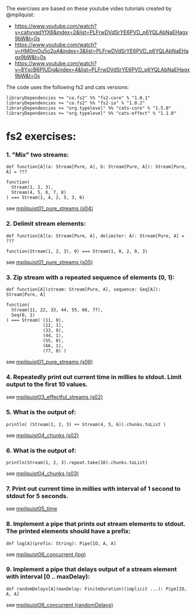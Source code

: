 The exercises are based on these youtube video tutorials created by @mpilquist:
- https://www.youtube.com/watch?v=cahvyadYfX8&index=2&list=PLFrwDVdSrYE6PVD_p6YQLAbNaEHagx9bW&t=0s
- https://www.youtube.com/watch?v=HM0mOu5o2uA&index=3&list=PLFrwDVdSrYE6PVD_p6YQLAbNaEHagx9bW&t=0s
- https://www.youtube.com/watch?v=8YxcB6PIUDg&index=4&list=PLFrwDVdSrYE6PVD_p6YQLAbNaEHagx9bW&t=0s

The code uses the following fs2 and cats versions:
```
libraryDependencies += "co.fs2" %% "fs2-core" % "1.0.1"
libraryDependencies += "co.fs2" %% "fs2-io" % "1.0.2"
libraryDependencies += "org.typelevel" %% "cats-core" % "1.5.0"
libraryDependencies += "org.typelevel" %% "cats-effect" % "1.1.0"
```
# fs2 exercises:

### 1. "Mix" two streams:
```
def function[A](a: Stream[Pure, A], b: Stream[Pure, A]): Stream[Pure, A] = ???

function(
  Stream(1, 2, 3),
  Stream(4, 5, 6, 7, 8)
) === Stream(1, 4, 2, 5, 3, 6)
```
see [mpilquist01_pure_streams (s04)](src/main/scala/io/parseq/examples/fs2/ex03_pure_streams.scala)

### 2. Delimit stream elements:
```
def function[A](a: Stream[Pure, A], delimiter: A): Stream[Pure, A] = ???

function(Stream(1, 2, 3), 0) === Stream(1, 0, 2, 0, 3)
```
see [mpilquist01_pure_streams (s05)](src/main/scala/io/parseq/examples/fs2/ex03_pure_streams.scala)

### 3. Zip stream with a repeated sequence of elements (0, 1):
```
def function[A](stream: Stream[Pure, A], sequence: Seq[A]): Stream[Pure, A]

function(
  Stream(11, 22, 33, 44, 55, 66, 77),
  Seq(0, 1)
) === Stream( (11, 0),
              (22, 1),
              (33, 0),
              (44, 1),
              (55, 0),
              (66, 1),
              (77, 0) )
```
see [mpilquist01_pure_streams (s06)](src/main/scala/io/parseq/examples/fs2/ex03_pure_streams.scala)

### 4. Repeatedly print out current time in millies to stdout. Limit output to the first 10 values.
see [mpilquist03_effectful_streams (s02)](src/main/scala/io/parseq/examples/fs2/ex05_effectful_streams.scala)

### 5. What is the output of:
```
println( (Stream(1, 2, 3) ++ Stream(4, 5, 6)).chunks.toList )
```
see [mpilquist04_chunks (s02)](src/main/scala/io/parseq/examples/fs2/ex06_chunks.scala)

### 6. What is the output of:
```
println(Stream(1, 2, 3).repeat.take(10).chunks.toList)
```
see [mpilquist04_chunks (s03)](src/main/scala/io/parseq/examples/fs2/ex06_chunks.scala)

### 7. Print out current time in millies with interval of 1 second to stdout for 5 seconds.
see [mpilquist05_time](src/main/scala/io/parseq/examples/fs2/ex07_time.scala)

### 8. Implement a pipe that prints out stream elements to stdout. The printed elements should have a prefix:
```
def log[A](prefix: String): Pipe[IO, A, A]
```
see [mpilquist06_concurrent (log)](src/main/scala/io/parseq/examples/fs2/ex08_concurrent.scala)

### 9. Implement a pipe that delays output of a stream element with interval [0 .. maxDelay):
```
def randomDelays[A](maxDelay: FiniteDuration)(implicit ...): Pipe[IO, A, A]
```
see [mpilquist06_concurrent (randomDelays)](src/main/scala/io/parseq/examples/fs2/ex08_concurrent.scala)
